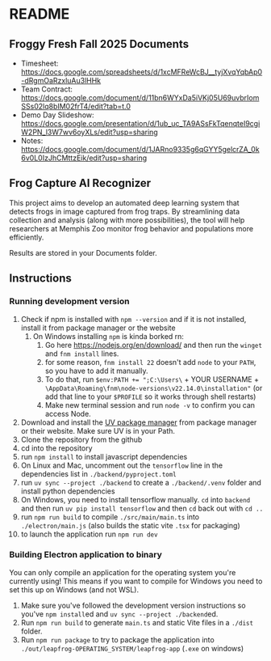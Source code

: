 # README

## Froggy Fresh Fall 2025 Documents
* Timesheet: https://docs.google.com/spreadsheets/d/1xcMFReWcBJ__tyjXvqYqbAp0-dRgmOaRzxluAu3lHHk
* Team Contract: https://docs.google.com/document/d/11bn6WYxDa5iVKj05U69uvbrIomSSs02lq8bIM02frT4/edit?tab=t.0
* Demo Day Slideshow: https://docs.google.com/presentation/d/1ub_uc_TA9ASsFkTqenqteI9cgiW2PN_l3W7wv6oyXLs/edit?usp=sharing
* Notes: https://docs.google.com/document/d/1JARno9335g6qGYY5gelcrZA_0k6v0L0IzJhCMttzEik/edit?usp=sharing

## Frog Capture AI Recognizer

This project aims to develop an automated deep learning system that detects frogs in image captured from frog traps.
By streamlining data collection and analysis (along with more possibilities), the tool will help researchers at Memphis Zoo monitor frog behavior and populations more efficiently.

Results are stored in your Documents folder.

## Instructions

### Running development version

1. Check if npm is installed with `npm --version` and if it is not installed, install it from package manager or the website
   1. On Windows installing `npm` is kinda borked rn:
      1. Go here <https://nodejs.org/en/download/> and then run the `winget` and `fnm install` lines.
      2. for some reason, `fnm install 22` doesn't add `node` to your `PATH`, so you have to add it manually.
      3. To do that, run `$env:PATH += ";C:\Users\` + YOUR USERNAME + `\AppData\Roaming\fnm\node-versions\v22.14.0\installation"` (or add that line to your `$PROFILE` so it works through shell restarts)
      4. Make new terminal session and run `node -v` to confirm you can access Node.
2. Download and install the [UV package manager](https://docs.astral.sh/uv/) from package manager or their website. Make sure UV is in your Path.
3. Clone the repository from the github
4. cd into the repository
5. run `npm install` to install javascript dependencies
6. On Linux and Mac, uncomment out the `tensorflow` line in the dependencies list in `./backend/pyproject.toml`
7. run `uv sync --project ./backend` to create a `./backend/.venv` folder and install python dependencies
8. On Windows, you need to install tensorflow manually. `cd` into `backend` and then run `uv pip install tensorflow` and then `cd` back out with `cd ..`
9. run `npm run build` to compile `./src/main/main.ts` into `./electron/main.js` (also builds the static vite `.tsx` for packaging)
10. to launch the application run `npm run dev`

### Building Electron application to binary

You can only compile an application for the operating system you're currently using! This means if you want to compile for Windows you need to set this up on Windows (and not WSL).

1. Make sure you've followed the development version instructions so you've `npm install`ed and `uv sync --project ./backend`ed.
2. Run `npm run build` to generate `main.ts` and static Vite files in a `./dist` folder.
3. Run `npm run package` to try to package the application into `./out/leapfrog-OPERATING_SYSTEM/leapfrog-app` (`.exe` on windows)
